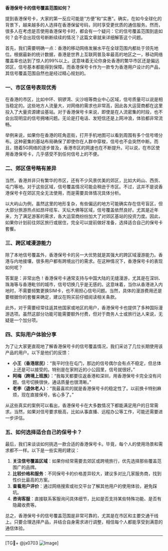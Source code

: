 **香港保号卡的信号覆盖范围如何？**

提到香港保号卡，大家的第一反应可能是“方便”和“实惠”。确实，在如今全球化的背景下，越来越多的人选择在香港保留号码，同时享受更优质的通信服务。然而，很多人在考虑是否使用香港保号卡时，都会有一个疑问：它的信号覆盖范围到底如何？会不会出现信号断断续续的情况？这篇文章就来详细解答这个问题。

首先，我们需要明确一点：香港的移动网络发展水平在全球范围内都处于领先地位。根据最新的统计数据，香港是世界上互联网普及率最高的地区之一，移动网络覆盖率也达到了惊人的99%以上。这意味着无论你身处香港的繁华市区还是偏远郊区，信号基本都能得到保障。而香港保号卡作为一款专为香港用户设计的产品，其信号覆盖范围自然也是经过精心规划的。

### 一、市区信号表现优秀

在香港的市区，比如中环、铜锣湾、尖沙咀等商业中心区域，信号质量可以说是相当稳定的。这些地方人流量大，对网络的需求也非常高，因此各大运营商都在这里投入了大量资源建设基站。对于香港保号卡来说，即使是在人流密集的时段，也不会出现明显的信号拥堵问题。无论是打电话、发短信还是上网冲浪，体验都非常流畅。

举例来说，如果你在香港的旺角逛街，打开手机地图可以看到周围有多个信号塔分布。这种密集的基站布局确保了即使你在人群中穿梭，信号也不会突然中断。而且，随着5G网络的逐步普及，香港市区的网速也在不断提升。可以说，在市区使用香港保号卡，几乎感受不到任何信号上的不便。

### 二、郊区信号略有差异

当然，香港并非只有繁华的市区，还有不少风景优美的郊区，比如大屿山、西贡、屯门等地。对于这些区域，信号覆盖情况可能会稍逊于市区。不过，这并不是说香港保号卡在郊区完全无法使用，而是需要具体情况具体分析。

以大屿山为例，虽然这里的地形复杂，有些偏远的地方可能确实存在信号盲区，但大部分旅游热点如昂坪缆车、天坛大佛等区域，信号覆盖依然良好。尤其是近年来，为了满足游客的需求，各大运营商纷纷加大了对郊区基站的投资力度。因此，如果你计划前往郊区旅行或居住，完全可以提前做好准备，选择适合自己的保号卡套餐。

### 三、跨区域漫游能力

除了本地信号覆盖外，香港保号卡的另一大优势就是其强大的跨区域漫游能力。香港与内地接壤，很多用户都有跨境出行的需求。在这种情况下，香港保号卡的表现如何呢？

答案是：非常出色！香港保号卡通常支持与中国大陆的无缝漫游，尤其是在深圳、珠海等与香港毗邻的城市，信号切换几乎是无感的。这意味着，当你从香港进入内地时，不需要频繁更换SIM卡，也不用担心信号问题。当然，具体的漫游费用还是要根据你的套餐来确定，建议在购买前仔细阅读相关条款。

此外，对于需要经常往返其他国家或地区的用户，香港保号卡也提供了多种国际漫游选项。虽然这部分功能可能需要额外付费，但对于商务人士或旅行达人来说，无疑是一个加分项。

### 四、实际用户体验分享

为了让大家更直观地了解香港保号卡的信号覆盖情况，我们采访了几位长期使用该产品的用户。以下是他们的反馈：

- **小王（香港居民）**：“我平时住在屯门，那边的信号偶尔会有点不稳定，但总体上还是可以接受的。特别是在家附近的小公园里，信号就很好。”  
- **阿梅（跨境上班族）**：“我每天都要往返香港和深圳，用香港保号卡完全没有问题。信号切换很快，通话质量也很清晰。”  
- **老李（退休老人）**：“我最喜欢的就是香港保号卡的稳定性了。以前换卡特别麻烦，现在直接保号，省心多了。”

从这些真实的案例可以看出，香港保号卡在大多数情况下都能满足用户的日常需求。当然，如果对信号要求极高，比如从事直播、远程办公等工作，可能还需要进一步评估。

### 五、如何选择适合自己的保号卡？

最后，我们来谈谈如何挑选一款合适的香港保号卡。毕竟，每个人的使用场景和需求都不一样。以下是一些实用的建议：

1. **关注信号覆盖区域**：如果你经常需要去郊区或跨境旅行，优先选择那些覆盖范围广的品牌。
2. **比较价格和服务**：不同保号卡的价格差异较大，建议多对比几家服务商，找到性价比最高的方案。
3. **查看用户评价**：通过网络搜索或社交平台了解其他用户的使用体验，避免踩坑。
4. **咨询客服**：直接联系客服询问具体细节，比如是否支持某些特殊功能、是否有隐藏收费等。

总之，香港保号卡的信号覆盖范围是非常可靠的，尤其是在市区和主要交通干线上。只要合理选择产品，并结合自身需求进行调整，相信每个人都能享受到满意的通信体验。

---

[TG💪+ @jx0703 ![Image](https://github.com/user-attachments/assets/dbca1d08-cadb-493c-b0ec-ad6f7a83f270)]